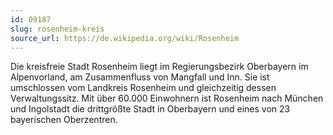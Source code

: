 ```yaml
---
id: 09187
slug: rosenheim-kreis
source_url: https://de.wikipedia.org/wiki/Rosenheim
---
```


Die kreisfreie Stadt Rosenheim liegt im Regierungsbezirk Oberbayern im Alpenvorland, am Zusammenfluss von Mangfall und Inn. Sie ist umschlossen vom Landkreis Rosenheim und gleichzeitig dessen Verwaltungssitz. Mit über 60.000 Einwohnern ist Rosenheim nach München und Ingolstadt die drittgrößte Stadt in Oberbayern und eines von 23 bayerischen Oberzentren.
